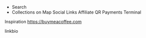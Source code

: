 -   Search
-   Collections on Map
    Social Links
    Affiliate QR
    Payments Terminal

Inspiration 
https://buymeacoffee.com

linkbio
